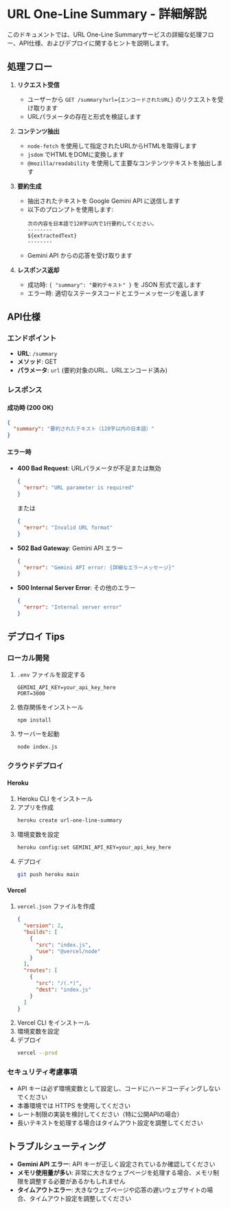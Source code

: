 # URL One-Line Summary - 詳細解説

このドキュメントでは、URL One-Line Summaryサービスの詳細な処理フロー、API仕様、およびデプロイに関するヒントを説明します。

## 処理フロー

1. **リクエスト受信**
   - ユーザーから `GET /summary?url={エンコードされたURL}` のリクエストを受け取ります
   - URLパラメータの存在と形式を検証します

2. **コンテンツ抽出**
   - `node-fetch` を使用して指定されたURLからHTMLを取得します
   - `jsdom` でHTMLをDOMに変換します
   - `@mozilla/readability` を使用して主要なコンテンツテキストを抽出します

3. **要約生成**
   - 抽出されたテキストを Google Gemini API に送信します
   - 以下のプロンプトを使用します:
     ```
     次の内容を日本語で120字以内で1行要約してください。
     --------
     ${extractedText}
     --------
     ```
   - Gemini API からの応答を受け取ります

4. **レスポンス返却**
   - 成功時: `{ "summary": "要約テキスト" }` を JSON 形式で返します
   - エラー時: 適切なステータスコードとエラーメッセージを返します

## API仕様

### エンドポイント

- **URL**: `/summary`
- **メソッド**: GET
- **パラメータ**: `url` (要約対象のURL、URLエンコード済み)

### レスポンス

#### 成功時 (200 OK)

```json
{
  "summary": "要約されたテキスト（120字以内の日本語）"
}
```

#### エラー時

- **400 Bad Request**: URLパラメータが不足または無効
  ```json
  {
    "error": "URL parameter is required"
  }
  ```
  または
  ```json
  {
    "error": "Invalid URL format"
  }
  ```

- **502 Bad Gateway**: Gemini API エラー
  ```json
  {
    "error": "Gemini API error: {詳細なエラーメッセージ}"
  }
  ```

- **500 Internal Server Error**: その他のエラー
  ```json
  {
    "error": "Internal server error"
  }
  ```

## デプロイ Tips

### ローカル開発

1. `.env` ファイルを設定する
   ```
   GEMINI_API_KEY=your_api_key_here
   PORT=3000
   ```

2. 依存関係をインストール
   ```bash
   npm install
   ```

3. サーバーを起動
   ```bash
   node index.js
   ```

### クラウドデプロイ

#### Heroku

1. Heroku CLI をインストール
2. アプリを作成
   ```bash
   heroku create url-one-line-summary
   ```
3. 環境変数を設定
   ```bash
   heroku config:set GEMINI_API_KEY=your_api_key_here
   ```
4. デプロイ
   ```bash
   git push heroku main
   ```

#### Vercel

1. `vercel.json` ファイルを作成
   ```json
   {
     "version": 2,
     "builds": [
       {
         "src": "index.js",
         "use": "@vercel/node"
       }
     ],
     "routes": [
       {
         "src": "/(.*)",
         "dest": "index.js"
       }
     ]
   }
   ```
2. Vercel CLI をインストール
3. 環境変数を設定
4. デプロイ
   ```bash
   vercel --prod
   ```

### セキュリティ考慮事項

- API キーは必ず環境変数として設定し、コードにハードコーディングしないでください
- 本番環境では HTTPS を使用してください
- レート制限の実装を検討してください（特に公開APIの場合）
- 長いテキストを処理する場合はタイムアウト設定を調整してください

## トラブルシューティング

- **Gemini API エラー**: API キーが正しく設定されているか確認してください
- **メモリ使用量が多い**: 非常に大きなウェブページを処理する場合、メモリ制限を調整する必要があるかもしれません
- **タイムアウトエラー**: 大きなウェブページや応答の遅いウェブサイトの場合、タイムアウト設定を調整してください
